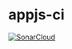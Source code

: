 # appjs-ci

[![SonarCloud](https://sonarcloud.io/images/project_badges/sonarcloud-white.svg)](https://sonarcloud.io/dashboard?id=majo1569_appjs-ci)

